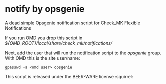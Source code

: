 notify by opsgenie
==================

A dead simple Opsgenie notification script for Check_MK Flexible Notifications

If you run OMD you drop this script in _${OMD\_ROOT}/local/share/check\_mk/notifications/_

Next, add the user that will run the notification script to the _opsgenie_ group. With OMD this is the site user/name:

    gpasswd -a <omd user> opsgenie

This script is released under the BEER-WARE license :squirrel:

